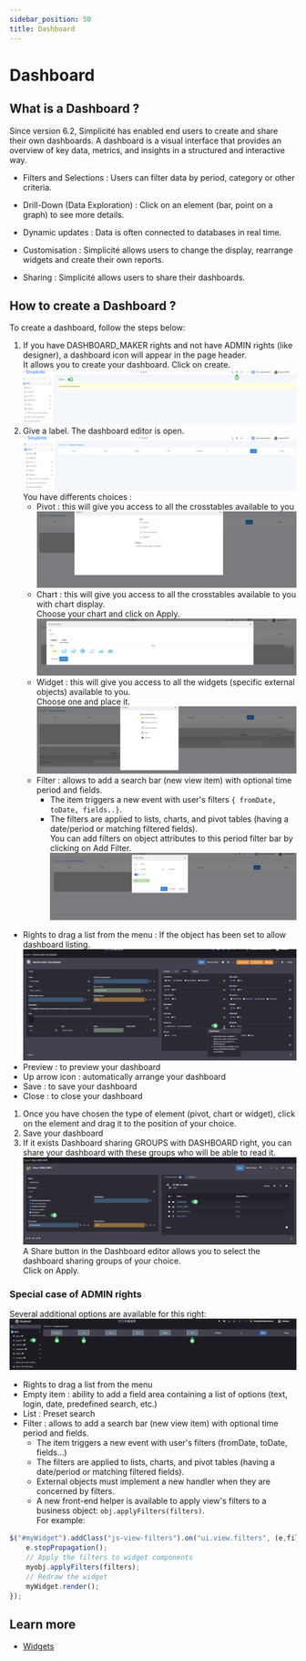 ```yaml
---
sidebar_position: 50
title: Dashboard
---
```


# Dashboard 

## What is a Dashboard ?

Since version 6.2, Simplicité has enabled end users to create and share their own dashboards.
A dashboard is a visual interface that provides an overview of key data, metrics, and insights in a structured and interactive way.  

- Filters and Selections : Users can filter data by period, category or other criteria.

- Drill-Down (Data Exploration) : Click on an element (bar, point on a graph) to see more details.

- Dynamic updates : Data is often connected to databases in real time.

- Customisation : Simplicité allows users to change the display, rearrange widgets and create their own reports.

- Sharing : Simplicité allows users to share their dashboards.   


## How to create a Dashboard ?

To create a dashboard, follow the steps below:  
1. If you have DASHBOARD_MAKER rights and not have ADMIN rights (like designer), a dashboard icon will appear in the page header.  
It allows you to create your dashboard. Click on create.  
![](img/dashboard/dashboard1.png)
2. Give a label. The dashboard editor is open.  
![](img/dashboard/dashboard2.png)  
You have differents choices :  
   - Pivot : this will give you access to all the crosstables available to you  
    ![](img/dashboard/dashboard3.png)
   - Chart : this will give you access to all the crosstables available to you with chart display.  
     Choose your chart and click on Apply.   
   ![](img/dashboard/dashboard4.png)
   - Widget : this will give you access to all the widgets (specific external objects) available to you.    
     Choose one and place it.   
   ![](img/dashboard/dashboard5.png)
   - Filter : allows to add a search bar (new view item) with optional time period and fields.
      - The item triggers a new event with user's filters `{ fromDate, toDate, fields..}`.  
      - The filters are applied to lists, charts, and pivot tables (having a date/period or matching filtered fields).  
        You can add filters on object attributes to this period filter bar by clicking on Add Filter.       
    ![](img/dashboard/dashboard8.png)  
  - Rights to drag a list from the menu : If the object has been set to allow dashboard listing.       
    ![](img/dashboard/dashboard9.png)  
   - Preview : to preview your dashboard  
   - Up arrow icon : automatically arrange your dashboard  
   - Save : to save your dashboard  
   - Close : to close your dashboard   
1. Once you have chosen the type of element (pivot, chart or widget), click on the element and drag it to the position of your choice.  
2. Save your dashboard
3. If it exists Dashboard sharing GROUPS with DASHBOARD right, you can share your dashboard with these groups who will be able to read it.     
 ![](img/dashboard/dashboard7.png)   
A Share button in the Dashboard editor allows you to select the dashboard sharing groups of your choice.   
Click on Apply.  

### Special case of ADMIN rights  
Several additional options are available for this right:  
![](img/dashboard/dashboard6.png) 
- Rights to drag a list from the menu
- Empty item : ability to add a field area containing a list of options (text, login, date, predefined search, etc.)  
- List : Preset search
- Filter : allows to add a search bar (new view item) with optional time period and fields.
    - The item triggers a new event with user's filters (fromDate, toDate, fields...)  
    - The filters are applied to lists, charts, and pivot tables (having a date/period or matching filtered fields).  
    - External objects must implement a new handler when they are concerned by filters.  
    - A new front-end helper is available to apply view's filters to a business object: `obj.applyFilters(filters)`.    
For example:
```javascript 
$("#myWidget").addClass("js-view-filters").on("ui.view.filters", (e,filters) => {
	e.stopPropagation();
	// Apply the filters to widget components
	myobj.applyFilters(filters);
	// Redraw the widget
	myWidget.render();
});
```

## Learn more

- [Widgets](/docs/misc/widgets)